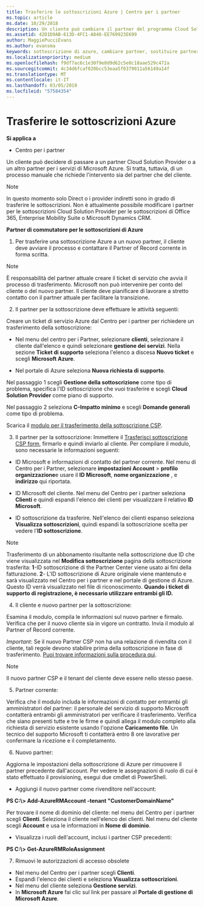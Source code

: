 ```yaml
---
title: Trasferire le sottoscrizioni Azure | Centro per i partner
ms.topic: article
ms.date: 10/29/2018
description: Un cliente può cambiare il partner del programma Cloud Solution Provider (CSP) scelto per i servizi di Microsoft Azure. Tuttavia, questo è un processo manuale che richiede l'intervento sia del partner che del cliente.
ms.assetid: 42D1D9AB-613D-4FC1-A846-EE769923E699
author: MaggiePucciEvans
ms.author: evansma
keywords: sottoscrizione di azure, cambiare partner, sostituire partner, ottenere nuovo partner, partner diverso
ms.localizationpriority: medium
ms.openlocfilehash: f9df7ac6c1e30f9e0d9d62c5e0c18aae529c472a
ms.sourcegitcommit: 4c34d6fcaf020bcc53eaa5f0379011a56149a14f
ms.translationtype: MT
ms.contentlocale: it-IT
ms.lasthandoff: 03/05/2019
ms.locfileid: "57584354"
---
```

# <a name="transfer-azure-subscriptions"></a>Trasferire le sottoscrizioni Azure 

**Si applica a**

-  Centro per i partner

Un cliente può decidere di passare a un partner Cloud Solution Provider o a un altro partner per i servizi di Microsoft Azure. Si tratta, tuttavia, di un processo manuale che richiede l'intervento sia del partner che del cliente.

>[!Note]  
>In questo momento solo Direct o i provider indiretti sono in grado di trasferire le sottoscrizioni.
>Non è attualmente possibile modificare i partner per le sottoscrizioni Cloud Solution Provider per le sottoscrizioni di Office 365, Enterprise Mobility Suite o Microsoft Dynamics CRM.



**Partner di commutatore per le sottoscrizioni di Azure**

1. Per trasferire una sottoscrizione Azure a un nuovo partner, il cliente deve avviare il processo e contattare il Partner of Record corrente in forma scritta. 
>[!Note]
>È responsabilità del partner attuale creare il ticket di servizio che avvia il processo di trasferimento. Microsoft non può intervenire per conto del cliente o del nuovo partner. Il cliente deve pianificare di lavorare a stretto contatto con il partner attuale per facilitare la transizione.

2. Il partner per la sottoscrizione deve effettuare le attività seguenti:

Creare un ticket di servizio Azure dal Centro per i partner per richiedere un trasferimento della sottoscrizione:
-   Nel menu del centro per i Partner, selezionare **clienti**, selezionare il cliente dall'elenco e quindi selezionare **gestione dei servizi**. Nella sezione **Ticket di supporto** seleziona l'elenco a discesa **Nuovo ticket** e scegli **Microsoft Azure**.

-   Nel portale di Azure seleziona **Nuova richiesta di supporto**.

Nel passaggio 1 scegli **Gestione della sottoscrizione** come tipo di problema, specifica l'ID sottoscrizione che vuoi trasferire e scegli **Cloud Solution Provider** come piano di supporto.

Nel passaggio 2 seleziona **C–Impatto minimo** e scegli **Domande generali** come tipo di problema.

Scarica il [modulo per il trasferimento della sottoscrizione CSP](https://assets.windowsphone.com/5222c408-e546-4e01-b72a-2ec7d4c43d57/CSP_Subscription_Transfer_Form_Azure_InvariantCulture_Default.zip).

3. Il partner per la sottoscrizione: Immettere il [Trasferisci sottoscrizione CSP form](https://assets.windowsphone.com/5222c408-e546-4e01-b72a-2ec7d4c43d57/CSP_Subscription_Transfer_Form_Azure_InvariantCulture_Default.zip), firmarlo e quindi inviarlo al cliente. Per compilare il modulo, sono necessarie le informazioni seguenti:

- ID Microsoft e informazioni di contatto del partner corrente. Nel menu di Centro per i Partner, selezionare **impostazioni Account** &gt; **profilo organizzazione**e usare il **ID Microsoft**, **nome organizzazione** , e **indirizzo** qui riportata.

- ID Microsoft del cliente. Nel menu del Centro per i partner seleziona **Clienti** e quindi espandi l'elenco dei clienti per visualizzare il relativo **ID Microsoft**.

- ID sottoscrizione da trasferire. Nell'elenco dei clienti espanso seleziona **Visualizza sottoscrizioni**, quindi espandi la sottoscrizione scelta per vedere l'**ID sottoscrizione**.

>[!Note]
>Trasferimento di un abbonamento risultante nella sottoscrizione due ID che viene visualizzata nel **Modifica sottoscrizione** pagina della sottoscrizione trasferita: **1**-ID sottoscrizione di the Partner Center viene usato ai fini della fatturazione. 
**2**- L'ID sottoscrizione di Azure originale viene mantenuto e sarà visualizzato nel Centro per i partner e nel portale di gestione di Azure. Questo ID verrà visualizzato nel file di riconoscimento.  **Quando i ticket di supporto di registrazione, è necessario utilizzare entrambi gli ID.**

4. Il cliente e nuovo partner per la sottoscrizione:

Esamina il modulo, compila le informazioni sul nuovo partner e firmalo. Verifica che per il nuovo cliente sia in vigore un contratto. Invia il modulo al Partner of Record corrente.

*Important*: Se il nuovo Partner CSP non ha una relazione di rivendita con il cliente, tali regole devono stabilire prima della sottoscrizione in fase di trasferimento. [Puoi trovare informazioni sulla procedura qui](request-a-relationship-with-a-customer.md).

>[!Note]
>Il nuovo partner CSP e il tenant del cliente deve essere nello stesso paese. 

5. Partner corrente:

Verifica che il modulo includa le informazioni di contatto per entrambi gli amministratori del partner: il personale del servizio di supporto Microsoft contatterà entrambi gli amministratori per verificare il trasferimento. Verifica che siano presenti tutte e tre le firme e quindi allega il modulo completo alla richiesta di servizio esistente usando l'opzione **Caricamento file**. Un tecnico del supporto Microsoft ti contatterà entro 8 ore lavorative per confermare la ricezione e il completamento.

6. Nuovo partner:

Aggiorna le impostazioni della sottoscrizione di Azure per rimuovere il partner precedente dall'account. Per vedere le assegnazioni di ruolo di cui è stato effettuato il provisioning, esegui due cmdlet di PowerShell.

-   Aggiungi il nuovo partner come rivenditore nell'account:

**PS C:\\&gt; Add-AzureRMAccount -tenant "CustomerDomainName"**

Per trovare il nome di dominio del cliente: nel menu del Centro per i partner scegli **Clienti**. Seleziona il cliente nell'elenco dei clienti. Nel menu del cliente scegli **Account** e usa le informazioni in **Nome di dominio**.

-   Visualizza i ruoli dell'account, inclusi i partner CSP precedenti:

**PS C:\\&gt; Get-AzureRMRoleAssignment**

7. Rimuovi le autorizzazioni di accesso obsolete

-  Nel menu del Centro per i partner scegli **Clienti**. 
-  Espandi l'elenco dei clienti e seleziona **Visualizza sottoscrizioni**. 
-  Nel menu del cliente seleziona **Gestione servizi**. 
-  In **Microsoft Azure** fai clic sul link per passare al **Portale di gestione di Microsoft Azure**.

 

 



